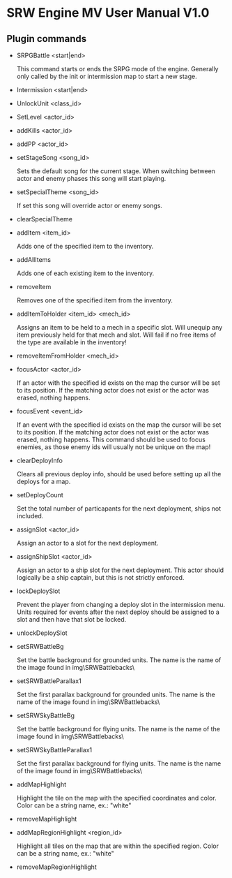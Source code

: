 # SRW Engine MV User Manual V1.0

## Plugin commands

* SRPGBattle <start|end> 

	This command starts or ends the SRPG mode of the engine.
	Generally only called by the init or intermission map to start a new stage.
	
* Intermission <start|end>

* UnlockUnit <class_id>

* SetLevel <actor_id> <level>

* addKills <actor_id> <amount>

* addPP <actor_id> <amount>
		
* setStageSong <song_id>

	Sets the default song for the current stage.
	When switching between actor and enemy phases this song will start playing.

* setSpecialTheme <song_id>
	
	If set this song will override actor or enemy songs.
	
* clearSpecialTheme

* addItem <item_id>

	Adds one of the specified item to the inventory.
	
* addAllItems

	Adds one of each existing item to the inventory.
			
* removeItem

	Removes one of the specified item from the inventory.	

* addItemToHolder <item_id> <mech_id> <slot>

	Assigns an item to be held to a mech in a specific slot.
	Will unequip any item previously held for that mech and slot.
	Will fail if no free items of the type are available in the inventory!

* removeItemFromHolder <mech_id> <slot> 	
	
* focusActor <actor_id>

	If an actor with the specified id exists on the map the cursor will be set to its position.	
	If the matching actor does not exist or the actor was erased, nothing happens. 
	
* focusEvent <event_id>

	If an event with the specified id exists on the map the cursor will be set to its position.
	If the matching actor does not exist or the actor was erased, nothing happens.
	This command should be used to focus enemies, as those enemy ids will usually not be unique on the map!
	
* clearDeployInfo

	Clears all previous deploy info, should be used before setting up all the deploys for a map.

* setDeployCount <amount>

	Set the total number of particapants for the next deployment, ships not included.
	
* assignSlot <slot> <actor_id>
	
	Assign an actor to a slot for the next deployment.

* assignShipSlot <slot> <actor_id>
	
	Assign an actor to a ship slot for the next deployment.	
	This actor should logically be a ship captain, but this is not strictly enforced.
	
* lockDeploySlot <slot>

	Prevent the player from changing a deploy slot in the intermission menu.
	Units required for events after the next deploy should be assigned to a slot and then have that slot be locked.	
	
* unlockDeploySlot <slot>

* setSRWBattleBg <name>	
	
	Set the battle background for grounded units.
	The name is the name of the image found in img\SRWBattlebacks\

* setSRWBattleParallax1 <name>	
	
	Set the first parallax background for grounded units.
	The name is the name of the image found in img\SRWBattlebacks\	
		
* setSRWSkyBattleBg <name>		

	Set the battle background for flying units.
	The name is the name of the image found in img\SRWBattlebacks\

* setSRWSkyBattleParallax1 <name>
		
	Set the first parallax background for flying units.
	The name is the name of the image found in img\SRWBattlebacks\				
	
* addMapHighlight <x> <y> <color>

	Highlight the tile on the map with the specified coordinates and color.
	Color can be a string name, ex.: "white"	
	
* removeMapHighlight <x> <y> 

* addMapRegionHighlight <region_id> <color>

	Highlight all tiles on the map that are within the specified region.
	Color can be a string name, ex.: "white"	
	
* removeMapRegionHighlight
	